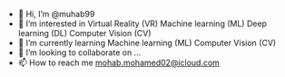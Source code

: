 - 👋 Hi, I’m @muhab99
- 👀 I’m interested in Virtual Reality (VR)
Machine learning (ML) Deep learning (DL) Computer Vision (CV)
- 🌱 I’m currently learning Machine learning (ML) Computer Vision (CV)
- 💞️ I’m looking to collaborate on ...
- 📫 How to reach me mohab.mohamed02@icloud.com

<!---
muhab99/muhab99 is a ✨ special ✨ repository because its `README.md` (this file) appears on your GitHub profile.
You can click the Preview link to take a look at your changes.
--->
